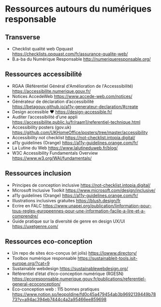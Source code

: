 Ressources autours du numériques responsable
=======

Transverse
------

* Checklist qualité web Opquast https://checklists.opquast.com/fr/assurance-qualite-web/
* B.a-ba du Numérique Responsable http://numeriqueresponsable.org/

Ressources accessibilité 
------

* RGAA (Référentiel Général d'Amélioration de l'Accesssibilité) https://accessibilite.numerique.gouv.fr/
* Notices AccedeWeb https://www.accede-web.com/notices/
* Générateur de déclaration d’accessibilité https://betagouv.github.io/a11y-generateur-declaration/#create
* Design accessible ❤️ https://design-accessible.fr/
* Auditer l’accessibilité d’une appli https://accessibilite.public.lu/fr/raam1/referentiel-technique.html
* Accessibility posters (gov.uk) https://github.com/UKHomeOffice/posters/tree/master/accessibility
* Accessibility not checklist https://not-checklist.intopia.digital/
* a11y guidelines (Orange) https://a11y-guidelines.orange.com/fr/
* La Lutine du Web https://www.lalutineduweb.fr/blog/
* W3C Accessibility Fundamentals Overview  https://www.w3.org/WAI/fundamentals/

Ressources inclusion
------

* Principes de conception inclusive https://not-checklist.intopia.digital/
* Microsoft Inclusive Toolkit https://www.microsoft.com/design/inclusive/
* a11y guidelines (Orange) https://a11y-guidelines.orange.com/fr/
* Illustrations inclusives gratuites https://blush.design/fr
* Ecrire en FALC https://www.unapei.org/publication/linformation-pour-tous-regles-europeennes-pour-une-information-facile-a-lire-et-a-comprendre/
* Guide pratique sur la diversité de genre en design UX/UI https://uxetgenre.com/

Ressources eco-conception
------

* Un repo de sites éco-conçus (et jolis) https://lowww.directory/
* Toolbox numérique responsable https://sustainableit-tools.isit-europe.org/?cat=9
* Sustainable webdesign https://sustainablewebdesign.org/
* Référentiel d’état d’éco-conception numérique (RGESN) https://ecoresponsable.numerique.gouv.fr/publications/referentiel-general-ecoconception/
* Eco-conception web : 115 bonnes pratiques https://www.notion.so/leopoldine/fd0c45a479454ab3b9692139449b7873?v=a94ac394eb7444c4a2a95466ee859698

